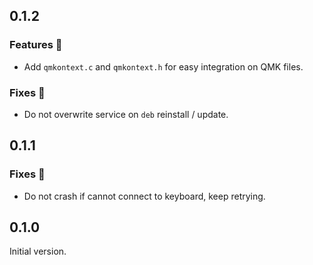 <!--
## To be released

### Features :tada:

### Fixes :bug:

### Other 
-->

## 0.1.2

### Features :tada:

- Add `qmkontext.c` and `qmkontext.h` for easy integration on QMK files. 

### Fixes :bug:

- Do not overwrite service on `deb` reinstall / update.

## 0.1.1

### Fixes :bug:

- Do not crash if cannot connect to keyboard, keep retrying.

## 0.1.0

Initial version.
